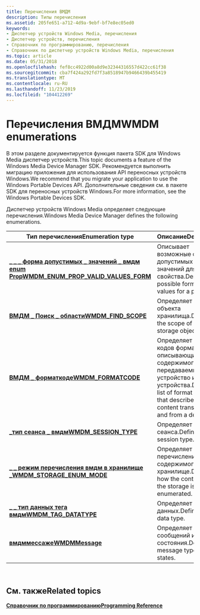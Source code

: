 ```yaml
---
title: Перечисления ВМДМ
description: Типы перечисления
ms.assetid: 205fe651-a712-4d9a-9ebf-bf7e8ec05ed0
keywords:
- Диспетчер устройств Windows Media, перечисления
- Диспетчер устройств, перечисления
- Справочник по программированию, перечисления
- Справочник по диспетчер устройств Windows Media, перечисления
ms.topic: article
ms.date: 05/31/2018
ms.openlocfilehash: fef8cc4922d00a8d9e32344316557d422cc61f38
ms.sourcegitcommit: cba7f424a292fd7f3a8518947b9466439b455419
ms.translationtype: MT
ms.contentlocale: ru-RU
ms.lasthandoff: 11/23/2019
ms.locfileid: "104412269"
---
```

# <a name="wmdm-enumerations"></a><span data-ttu-id="9ddbd-107">Перечисления ВМДМ</span><span class="sxs-lookup"><span data-stu-id="9ddbd-107">WMDM enumerations</span></span>

<span data-ttu-id="9ddbd-108">В этом разделе документируется функция пакета SDK для Windows Media диспетчер устройств.</span><span class="sxs-lookup"><span data-stu-id="9ddbd-108">This topic documents a feature of the Windows Media Device Manager SDK.</span></span> <span data-ttu-id="9ddbd-109">Рекомендуется выполнить миграцию приложения для использования API переносных устройств Windows.</span><span class="sxs-lookup"><span data-stu-id="9ddbd-109">We recommend that you migrate your application to use the Windows Portable Devices API.</span></span> <span data-ttu-id="9ddbd-110">Дополнительные сведения см. в пакете SDK для переносных устройств Windows.</span><span class="sxs-lookup"><span data-stu-id="9ddbd-110">For more information, see the Windows Portable Devices SDK.</span></span>

<span data-ttu-id="9ddbd-111">Диспетчер устройств Windows Media определяет следующие перечисления.</span><span class="sxs-lookup"><span data-stu-id="9ddbd-111">Windows Media Device Manager defines the following enumerations.</span></span>



| <span data-ttu-id="9ddbd-112">Тип перечисления</span><span class="sxs-lookup"><span data-stu-id="9ddbd-112">Enumeration type</span></span>                                                                  | <span data-ttu-id="9ddbd-113">Описание</span><span class="sxs-lookup"><span data-stu-id="9ddbd-113">Description</span></span>                                                                                     |
|-----------------------------------------------------------------------------------|-------------------------------------------------------------------------------------------------|
| [<span data-ttu-id="9ddbd-114">**\_ \_ \_ форма допустимых \_ значений \_ вмдм enum Prop**</span><span class="sxs-lookup"><span data-stu-id="9ddbd-114">**WMDM\_ENUM\_PROP\_VALID\_VALUES\_FORM**</span></span>](wmdm-enum-prop-valid-values-form.md) | <span data-ttu-id="9ddbd-115">Описывает возможные формы допустимых значений для свойства.</span><span class="sxs-lookup"><span data-stu-id="9ddbd-115">Describes possible forms of valid values for a property.</span></span>                                        |
| [<span data-ttu-id="9ddbd-116">**ВМДМ \_ Поиск \_ области**</span><span class="sxs-lookup"><span data-stu-id="9ddbd-116">**WMDM\_FIND\_SCOPE**</span></span>](wmdm-find-scope.md)                                      | <span data-ttu-id="9ddbd-117">Определяет область объекта хранилища.</span><span class="sxs-lookup"><span data-stu-id="9ddbd-117">Defines the scope of the storage object.</span></span>                                                        |
| [<span data-ttu-id="9ddbd-118">**ВМДМ \_ форматкоде**</span><span class="sxs-lookup"><span data-stu-id="9ddbd-118">**WMDM\_FORMATCODE**</span></span>](wmdm-formatcode.md)                                       | <span data-ttu-id="9ddbd-119">Определяет список кодов форматов, описывающих типы содержимого, передаваемые на устройство и с устройства.</span><span class="sxs-lookup"><span data-stu-id="9ddbd-119">Defines a list of format codes that describe types of content transferred to and from a device.</span></span> |
| [<span data-ttu-id="9ddbd-120">**\_тип сеанса \_ вмдм**</span><span class="sxs-lookup"><span data-stu-id="9ddbd-120">**WMDM\_SESSION\_TYPE**</span></span>](wmdm-session-type.md)                                  | <span data-ttu-id="9ddbd-121">Определяет тип сеанса.</span><span class="sxs-lookup"><span data-stu-id="9ddbd-121">Defines the session type.</span></span>                                                                       |
| [<span data-ttu-id="9ddbd-122">**\_ \_ режим перечисления вмдм в хранилище \_**</span><span class="sxs-lookup"><span data-stu-id="9ddbd-122">**WMDM\_STORAGE\_ENUM\_MODE**</span></span>](wmdm-storage-enum-mode.md)                       | <span data-ttu-id="9ddbd-123">Определяет способ перечисления содержимого в хранилище.</span><span class="sxs-lookup"><span data-stu-id="9ddbd-123">Defines how the content on the storage is to be enumerated.</span></span>                                     |
| [<span data-ttu-id="9ddbd-124">**\_ \_ тип данных тега вмдм**</span><span class="sxs-lookup"><span data-stu-id="9ddbd-124">**WMDM\_TAG\_DATATYPE**</span></span>](wmdm-tag-datatype.md)                                  | <span data-ttu-id="9ddbd-125">Определяет тип данных.</span><span class="sxs-lookup"><span data-stu-id="9ddbd-125">Defines a data type.</span></span>                                                                            |
| [<span data-ttu-id="9ddbd-126">**вмдммессаже**</span><span class="sxs-lookup"><span data-stu-id="9ddbd-126">**WMDMMessage**</span></span>](wmdmmessage.md)                                                | <span data-ttu-id="9ddbd-127">Определяет типы сообщений и состояния.</span><span class="sxs-lookup"><span data-stu-id="9ddbd-127">Defines message types and states.</span></span>                                                               |



 

## <a name="related-topics"></a><span data-ttu-id="9ddbd-128">См. также</span><span class="sxs-lookup"><span data-stu-id="9ddbd-128">Related topics</span></span>

<dl> <dt>

[<span data-ttu-id="9ddbd-129">**Справочник по программированию**</span><span class="sxs-lookup"><span data-stu-id="9ddbd-129">**Programming Reference**</span></span>](programming-reference.md)
</dt> </dl>

 

 




